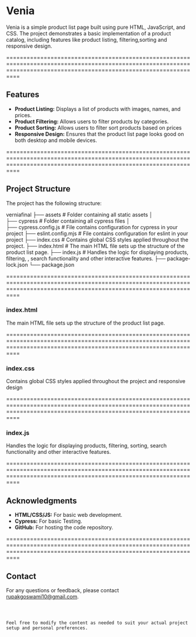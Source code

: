 # Venia

Venia is a simple product list page built using pure HTML, JavaScript, and CSS. The project demonstrates a basic implementation of a product catalog, including features like product listing, filtering,sorting  and responsive design.

======================================================================================================================================================================
## Features

- **Product Listing:** Displays a list of products with images, names, and prices.
- **Product Filtering:** Allows users to filter products by categories.
- **Product Sorting:** Allows users to filter sort products based on prices 
- **Responsive Design:** Ensures that the product list page looks good on both desktop and mobile devices.

======================================================================================================================================================================
## Project Structure

The project has the following structure:

verniafinal
├── assets # Folder containing all static assets
│  
├── cypress # Folder containing all cypress files
│   
├── cypress.config.js # File contains configuration for cypress in your project
├── eslint.config.mjs # File contains configuration for eslint in your project
├── index.css # Contains global CSS styles applied throughout the project.
├── index.html # The main HTML file sets up the structure of the product list page.
├── index.js # Handles the logic for displaying products, filtering, , search functionality and other interactive features.
├── package-lock.json
└── package.json

======================================================================================================================================================================
### index.html

The main HTML file sets up the structure of the product list page. 

======================================================================================================================================================================

### index.css

Contains global CSS styles applied throughout the project and responsive design

======================================================================================================================================================================


### index.js

Handles the logic for displaying products, filtering, sorting, search functionality and other interactive features.

======================================================================================================================================================================

## Acknowledgments

- **HTML/CSS/JS:** For basic web development.
- **Cypress:** For basic Testing.
- **GitHub:** For hosting the code repository.

======================================================================================================================================================================
## Contact

For any questions or feedback, please contact [rupakgoswami10@gmail.com](mailto:rupakgoswami10@gmail.com).

```



Feel free to modify the content as needed to suit your actual project setup and personal preferences.
